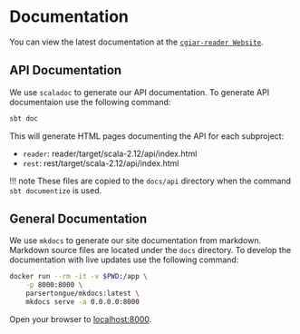 # Documentation

You can view the latest documentation at the [`cgiar-reader Website`](https://cgiar-reader.github.io/cgiar-reader/).

## API Documentation

We use `scaladoc` to generate our API documentation. To generate API documentaion use the following command:

```bash
sbt doc
```

This will generate HTML pages documenting the API for each subproject:

- `reader`: reader/target/scala-2.12/api/index.html
- `rest`: rest/target/scala-2.12/api/index.html

!!! note
    These files are copied to the `docs/api` directory when the command `sbt documentize` is used.

## General Documentation

We use `mkdocs` to generate our site documentation from markdown. Markdown source files are located under the `docs` directory. To develop the documentation with live updates use the following command:

```bash
docker run --rm -it -v $PWD:/app \
    -p 8000:8000 \
    parsertongue/mkdocs:latest \
    mkdocs serve -a 0.0.0.0:8000
```

Open your browser to [localhost:8000](http://localhost:80000).